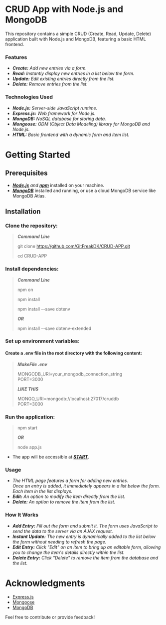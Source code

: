 # CRUD App with Node.js and MongoDB

This repository contains a simple CRUD (Create, Read, Update, Delete) application built with Node.js and MongoDB, featuring a basic HTML frontend.

### Features

- ***Create:*** *Add new entries via a form.*
- ***Read:*** *Instantly display new entries in a list below the form.*
- ***Update:*** *Edit existing entries directly from the list.*
- ***Delete:*** *Remove entries from the list.*

### Technologies Used

- ***Node.js:*** *Server-side JavaScript runtime.*
- ***Express.js:*** *Web framework for Node.js.*
- ***MongoDB:*** *NoSQL database for storing data.*
- ***Mongoose:*** *ODM (Object Data Modeling) library for MongoDB and Node.js.*
- ***HTML:*** *Basic frontend with a dynamic form and item list.*

# Getting Started

## Prerequisites

- ***[Node.js](https://nodejs.org/en)*** *and* ***[npm](https://docs.npmjs.com/downloading-and-installing-node-js-and-npm)*** installed on your machine.
- ***[MongoDB](https://www.mongodb.com/docs/manual/installation/)*** installed and running, or use a cloud MongoDB service like MongoDB Atlas.

## Installation

### Clone the repository:

>***Command Line***
>
>git clone https://github.com/GitFreakDK/CRUD-APP.git
>
>cd CRUD-APP

### Install dependencies:

>***Command Line***
>
>npm on
>
>npm install
>
>npm install --save dotenv
>
>***OR***
>
>npm install --save dotenv-extended

### Set up environment variables:

#### Create a .env file in the root directory with the following content:

>***MakeFile .env***
>
>MONGODB_URI=your_mongodb_connection_string<br>
>PORT=3000
>
>***LIKE THIS***
>
>MONGO_URI=mongodb://localhost:27017/cruddb<br>
>PORT=3000

### Run the application:

>npm start
>
>***OR***
>
>node app.js

- The app will be accessible at ***[START](http://localhost:3000)***.

### Usage

- *The HTML page features a form for adding new entries.<br> 
Once an entry is added, it immediately appears in a list below the form.<br> 
Each item in the list displays.*
- ***Edit:*** *An option to modify the item directly from the list.*
- ***Delete:*** *An option to remove the item from the list.*

### How It Works

- ***Add Entry:*** *Fill out the form and submit it. The form uses JavaScript to send the data to the server via an AJAX request.*
- ***Instant Update:*** *The new entry is dynamically added to the list below the form without needing to refresh the page.*
- ***Edit Entry:*** *Click "Edit" on an item to bring up an editable form, allowing you to change the item's details directly within the list.*
- ***Delete Entry:*** *Click "Delete" to remove the item from the database and the list.*

# Acknowledgments

- [Express.js](https://expressjs.com/)<br>
- [Mongoose](https://mongoosejs.com/)<br>
- [MongoDB](https://www.mongodb.com/)<br>

Feel free to contribute or provide feedback!

